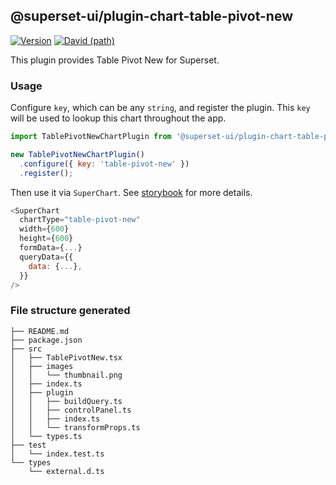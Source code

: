 ## @superset-ui/plugin-chart-table-pivot-new

[![Version](https://img.shields.io/npm/v/@superset-ui/plugin-chart-table-pivot-new.svg?style=flat-square)](https://img.shields.io/npm/v/@superset-ui/plugin-chart-table-pivot-new.svg?style=flat-square)
[![David (path)](https://img.shields.io/david/apache-superset/superset-ui.svg?path=packages%2Fsuperset-ui-plugin-chart-table-pivot-new&style=flat-square)](https://david-dm.org/apache-superset/superset-ui?path=packages/superset-ui-plugin-chart-table-pivot-new)

This plugin provides Table Pivot New for Superset.

### Usage

Configure `key`, which can be any `string`, and register the plugin. This `key` will be used to lookup this chart throughout the app.

```js
import TablePivotNewChartPlugin from '@superset-ui/plugin-chart-table-pivot-new';

new TablePivotNewChartPlugin()
  .configure({ key: 'table-pivot-new' })
  .register();
```

Then use it via `SuperChart`. See [storybook](https://apache-superset.github.io/superset-ui/?selectedKind=plugin-chart-table-pivot-new) for more details.

```js
<SuperChart
  chartType="table-pivot-new"
  width={600}
  height={600}
  formData={...}
  queryData={{
    data: {...},
  }}
/>
```

### File structure generated

```
├── README.md
├── package.json
├── src
│   ├── TablePivotNew.tsx
│   ├── images
│   │   └── thumbnail.png
│   ├── index.ts
│   ├── plugin
│   │   ├── buildQuery.ts
│   │   ├── controlPanel.ts
│   │   ├── index.ts
│   │   └── transformProps.ts
│   └── types.ts
├── test
│   └── index.test.ts
└── types
    └── external.d.ts
```